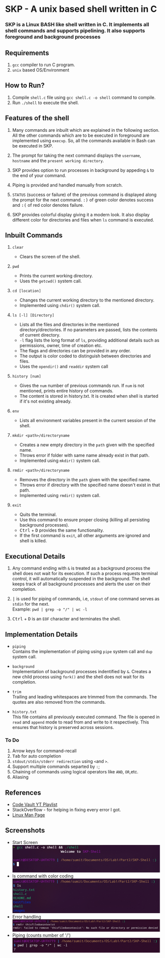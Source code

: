 # SKP - A unix based shell written in C

### SKP is a Linux BASH like shell written in C. It implements all shell commands and supports pipelining. It also supports foreground and background processes

## Requirements

1. `gcc` compiler to run C program.
2. `unix` based OS/Environment

## How to Run?

1. Compile `shell.c` file using `gcc shell.c -o shell` command to compile.
2. Run `./shell` to execute the shell.

## Features of the shell

1. Many commands are inbuilt which are explained in the following section. All the other commands which are to be executed in foreground are implemented using `execvp`. So, all the commands available in Bash can be executed in SKP.

2. The prompt for taking the next command displays the `username`, `hostname` and the `present working directory`.

3. SKP provides option to run processes in background by appeding `&` to the end of your command.

4. Piping is provided and handled manually from scratch.

5. `STATUS` (success or failure) of the previous command is displayed along the prompt for the next command. <kbd>:)</kbd> of green color denotes success and <kbd>:(</kbd> of red color denotes failure.
6. SKP provides colorful display giving it a modern look. It also display different color for directories and files when `ls` command is executed.


## Inbuilt Commands

1. `clear`<br>

    - Clears the screen of the shell.

2. `pwd` <br>
    - Prints the current working directory.
    - Uses the `getcwd()` system call.

3. `cd [location]` <br>

    - Changes the current working directory to the mentioned directory.
    - Implemented using `chdir()` system call.

4. `ls [-l] [Directory]` <br>

    - Lists all the files and directories in the mentioned directory/directories. If no parameters are passed, lists the contents of current directory.
    - `-l` flag lists the long format of `ls`, providing additional details such as permissions, owner, time of creation etc.
    - The flags and directories can be provided in any order.
    - The output is color coded to distinguish between directories and files.
    - Uses the `opendir()` and `readdir` system call

6. `history [num]` <br>

    - Gives the `num` number of previous commands run. If `num` is not mentioned, prints entire history of commands.
    - The content is stored in history.txt. It is created when shell is started if it's not existing already.
7. `env`
    - Lists all environment variables present in the current session of the shell.
    
8. `mkdir <path>/directoryname`
    - Creates a new empty directory in the `path` given with the specified name.
    - Throws error if folder with same name already exist in that path.
    - Implemented using `mkdir()` system call.
9. `rmdir <path>/directoryname`
    - Removes the directory in the `path` given with the specified name.
    - Throws error if directory with the specified name doesn't exist in that path.
    - Implemented using `rmdir()` system call.
15. `exit`
    - Quits the terminal.
    - Use this command to ensure proper closing (killing all persisting background processes).
    - <kbd>Ctrl</kbd> + <kbd>D</kbd> provides the same functionality.
    - If the first command is `exit`, all other arguments are ignored and shell is killed.


## Executional Details

1.  Any command ending with `&` is treated as a background process the shell does not wait for its execution. If such a process requests terminal control, it will automatically suspended in the background. The shell keeps track of all background processes and alerts the user on their completion.

2.  <kbd>|</kbd> is used for piping of commands, i.e, `stdout` of one command serves as `stdin` for the next. <br>
    Example:
    `pwd | grep -o "/" | wc -l`


3.  <kbd>Ctrl</kbd> + <kbd>D</kbd> is an `EOF` character and terminates the shell.

## Implementation Details

-   `piping` <br>
    Contains the implementation of piping using `pipe` system call and `dup` system call.



-   `background` <br>
    Implementation of background processes indentified by `&`. Creates a new child process using `fork()` and the shell does not wait for its completion.


-   `trim` <br>
    Trailing and leading whitespaces are trimmed from the commands. The quotes are also removed from the commands.

-   `history.txt` <br>
    This file contains all previously executed command. The file is opened in `read` and `append` mode to read from and write to it respectively. This ensures that history is preserved across sessions.



### To Do

1. Arrow keys for command-recall
2. <kbd>Tab</kbd> for auto completion
3. `stdout/stdin/stderr redirection` using `<`and `>`.
4. Support multiple commands separted by `:`;
5. Chaining of commands using logical operators like `AND`, `OR`,etc. 
6. Aliasing <br>

## References
- [Code Vault YT Playlist](https://www.youtube.com/playlist?list=PLfqABt5AS4FkW5mOn2Tn9ZZLLDwA3kZUY)
- StackOverflow - for helping in fixing every error I got.
- [Linux Man Page](https://man7.org/linux/man-pages/man1/man.1.html)

## Screenshots
- Start Screen
![start](./images/start.png)
- ls command with color coding
![start](./images/ls.png)
- Error handling
![start](./images/error.png)
- Piping (counts number of '/')
![start](./images/piping.png)

